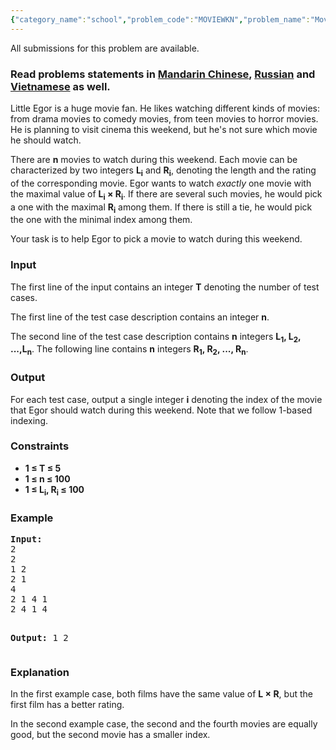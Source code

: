 ```yaml
---
{"category_name":"school","problem_code":"MOVIEWKN","problem_name":"Movie Weekend","languages_supported":{"0":"ADA","1":"ASM","2":"BASH","3":"BF","4":"C","5":"C99 strict","6":"CAML","7":"CLOJ","8":"CLPS","9":"CPP 4.3.2","10":"CPP 4.9.2","11":"CPP14","12":"CS2","13":"D","14":"ERL","15":"FORT","16":"FS","17":"GO","18":"HASK","19":"ICK","20":"ICON","21":"JAVA","22":"JS","23":"LISP clisp","24":"LISP sbcl","25":"LUA","26":"NEM","27":"NICE","28":"NODEJS","29":"PAS fpc","30":"PAS gpc","31":"PERL","32":"PERL6","33":"PHP","34":"PIKE","35":"PRLG","36":"PYPY","37":"PYTH","38":"PYTH 3.4","39":"RUBY","40":"SCALA","41":"SCM chicken","42":"SCM guile","43":"SCM qobi","44":"ST","45":"TCL","46":"TEXT","47":"WSPC"},"max_timelimit":1,"source_sizelimit":50000,"problem_author":"kostya_by","problem_tester":"pavel1996","date_added":"26-03-2016","tags":{"0":"cakewalk","1":"cook69","2":"kostya_by"},"editorial_url":"http://discuss.codechef.com/problems/MOVIEWKN","time":{"view_start_date":1460917800,"submit_start_date":1460917800,"visible_start_date":1460917800,"end_date":1735669800},"layout":"problem"}
---
```

<span class="solution-visible-txt">All submissions for this problem are available.</span><h3> Read problems statements in <a target="_blank" href="http://www.codechef.com/download/translated/COOK69/mandarin/MOVIEWKN.pdf">Mandarin Chinese</a>, <a target="_blank" href="http://www.codechef.com/download/translated/COOK69/russian/MOVIEWKN.pdf">Russian</a> and <a target="_blank" href="http://www.codechef.com/download/translated/COOK69/vietnamese/MOVIEWKN.pdf">Vietnamese</a> as well.</h3>
<p>Little Egor is a huge movie fan. He likes watching different kinds of movies: from drama movies to comedy movies, from teen movies to horror movies. He is planning to visit cinema this weekend, but he's not sure which movie he should watch.</p>
<p>There are <b>n</b> movies to watch during this weekend. Each movie can be characterized by two integers <b>L<sub>i</sub></b> and <b>R<sub>i</sub></b>, denoting the length and the rating of the corresponding movie. Egor wants to watch <i>exactly</i> one movie with the maximal value of <b>L<sub>i</sub> × R<sub>i</sub></b>. If there are several such movies, he would pick a one with the maximal <b>R<sub>i</sub></b> among them. If there is still a tie, he would pick the one with the minimal index among them.</p>
<p>Your task is to help Egor to pick a movie to watch during this weekend.</p>
<h3>Input</h3>
<p>The first line of the input contains an integer <b>T</b> denoting the number of test cases.</p>
<p>The first line of the test case description contains an integer <b>n</b>.</p>
<p>The second line of the test case description contains <b>n</b> integers <b>L<sub>1</sub>, L<sub>2</sub>, ...,L<sub>n</sub></b>. The following line contains <b>n</b> integers <b>R<sub>1</sub>, R<sub>2</sub>, ..., R<sub>n</sub></b>.</p>
<h3>Output</h3>
<p>For each test case, output a single integer <b>i</b> denoting the index of the movie that Egor should watch during this weekend. Note that we follow 1-based indexing.</p>
<h3>Constraints</h3>
<ul>
<li><b>1 ≤ T ≤ 5</b></li>
<li><b>1 ≤ n ≤ 100</b></li>
<li><b>1 ≤ L<sub>i</sub>, R<sub>i</sub> ≤ 100</b></li>
</ul>
<h3>Example</h3>
<pre><b>Input:</b>
2
2
1 2
2 1
4
2 1 4 1
2 4 1 4

<b>Output:</b>
1
2
</pre><h3>Explanation</h3>
<p>In the first example case, both films have the same value of <b>L × R</b>, but the first film has a better rating.</p>
<p>In the second example case, the second and the fourth movies are equally good, but the second movie has a smaller index.</p>
